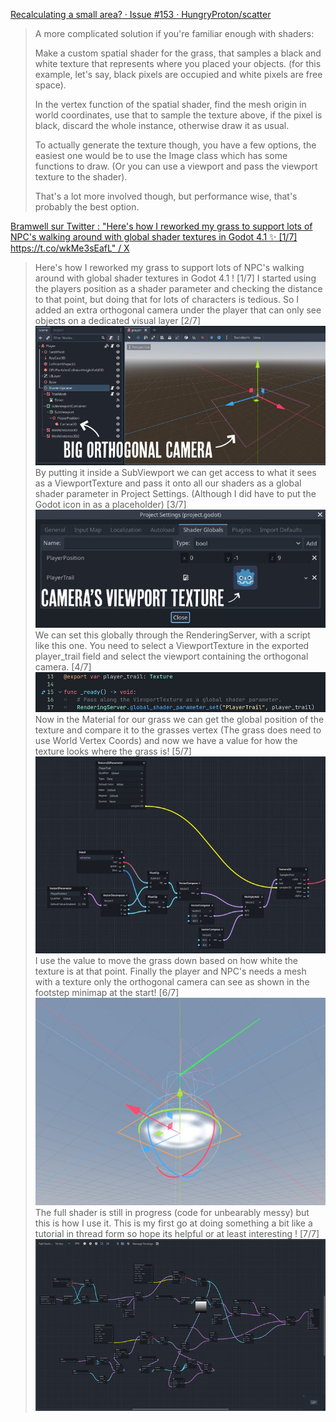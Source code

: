 [Recalculating a small area? · Issue #153 · HungryProton/scatter](https://github.com/HungryProton/scatter/issues/153)

> A more complicated solution if you're familiar enough with shaders:
>
> Make a custom spatial shader for the grass, that samples a black and white texture that represents where you placed your objects. (for this example, let's say, black pixels are occupied and white pixels are free space).
>
> In the vertex function of the spatial shader, find the mesh origin in world coordinates, use that to sample the texture above, if the pixel is black, discard the whole instance, otherwise draw it as usual.
>
> To actually generate the texture though, you have a few options, the easiest one would be to use the Image class which has some functions to draw. (Or you can use a viewport and pass the viewport texture to the shader).
>
> That's a lot more involved though, but performance wise, that's probably the best option.


[Bramwell sur Twitter : "Here's how I reworked my grass to support lots of NPC's walking around with global shader textures in Godot 4.1 ✨ [1/7] https://t.co/wkMe3sEafL" / X](https://twitter.com/bramreth/status/1679847039759273986)

> Here's how I reworked my grass to support lots of NPC's walking around with global shader textures in Godot 4.1 ! [1/7]
> I started using the players position as a shader parameter and checking the distance to that point, but doing that for lots of characters is tedious. So I added an extra orthogonal camera under the player that can only see objects on a dedicated visual layer \[2/7\]
> ![img_2.png](img_2.png)
> By putting it inside a SubViewport we can get access to what it sees as a ViewportTexture and pass it onto all our shaders as a global shader parameter in Project Settings. (Although I did have to put the Godot icon in as a placeholder) \[3/7\]
> ![img_3.png](img_3.png)
> We can set this globally through the RenderingServer, with a script like this one. You need to select a ViewportTexture in the exported player\_trail field and select the viewport containing the orthogonal camera. \[4/7\]
> ![img_4.png](img_4.png)
> Now in the Material for our grass we can get the global position of the texture and compare it to the grasses vertex (The grass does need to use World Vertex Coords) and now we have a value for how the texture looks where the grass is! \[5/7\]
> ![img_5.png](img_5.png)
> I use the value to move the grass down based on how white the texture is at that point. Finally the player and NPC's needs a mesh with a texture only the orthogonal camera can see as shown in the footstep minimap at the start! [6/7]
> ![img_6.png](img_6.png)
> The full shader is still in progress (code for unbearably messy) but this is how I use it. This is my first go at doing something a bit like a tutorial in thread form so hope its helpful or at least interesting ! \[7/7\]
> ![img_7.png](img_7.png)
